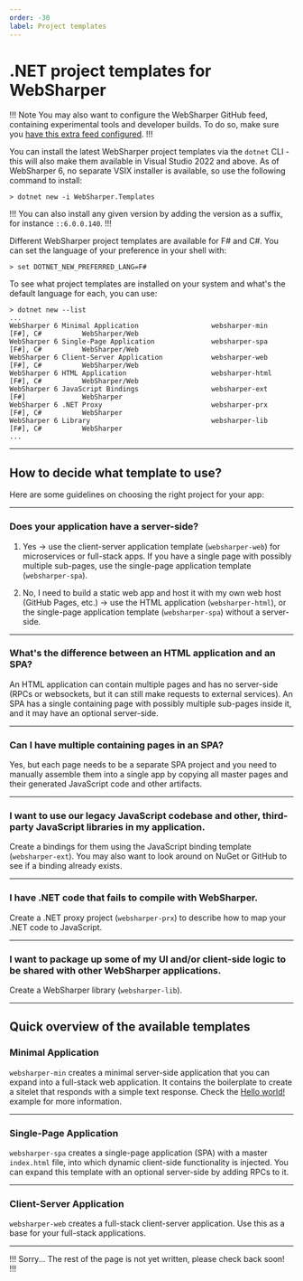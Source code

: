 ```yaml
---
order: -30
label: Project templates
---
```


# .NET project templates for WebSharper

!!! Note
You may also want to configure the WebSharper GitHub feed, containing experimental tools and developer builds. To do so, make sure you [have this extra feed configured](/basics/nuget.md/#configuring-the-websharper-developer-feed).
!!!

You can install the latest WebSharper project templates via the `dotnet` CLI - this will also make them available in Visual Studio 2022 and above. As of WebSharper 6, no separate VSIX installer is available, so use the following command to install:

```text
> dotnet new -i WebSharper.Templates
```

!!!
You can also install any given version by adding the version as a suffix, for instance `::6.0.0.140`.
!!!

Different WebSharper project templates are available for F\# and C\#. You can set the language of your preference in your shell with:

```text
> set DOTNET_NEW_PREFERRED_LANG=F#
```

To see what project templates are installed on your system and what's the default language for each, you can use:

```text
> dotnet new --list
...
WebSharper 6 Minimal Application                  websharper-min           [F#], C#          WebSharper/Web
WebSharper 6 Single-Page Application              websharper-spa           [F#], C#          WebSharper/Web
WebSharper 6 Client-Server Application            websharper-web           [F#], C#          WebSharper/Web
WebSharper 6 HTML Application                     websharper-html          [F#], C#          WebSharper/Web
WebSharper 6 JavaScript Bindings                  websharper-ext           [F#]              WebSharper
WebSharper 6 .NET Proxy                           websharper-prx           [F#], C#          WebSharper
WebSharper 6 Library                              websharper-lib           [F#], C#          WebSharper
...
```

---

## How to decide what template to use?

Here are some guidelines on choosing the right project for your app:

---

### Does your application have a server-side?

1) Yes -> use the client-server application template (`websharper-web`) for microservices or full-stack apps. If you have a single page with possibly multiple sub-pages, use the single-page application template (`websharper-spa`).

2) No, I need to build a static web app and host it with my own web host (GitHub Pages, etc.) -> use the HTML application (`websharper-html`), or the single-page application template (`websharper-spa`) without a server-side.

---

### What's the difference between an HTML application and an SPA?

An HTML application can contain multiple pages and has no server-side (RPCs or websockets, but it can still make requests to external services). An SPA has a single containing page with possibly multiple sub-pages inside it, and it may have an optional server-side.

---

### Can I have multiple containing pages in an SPA?

Yes, but each page needs to be a separate SPA project and you need to manually assemble them into a single app by copying all master pages and their generated JavaScript code and other artifacts.

---

### I want to use our legacy JavaScript codebase and other, third-party JavaScript libraries in my application.

Create a bindings for them using the JavaScript binding template (`websharper-ext`). You may also want to look around on NuGet or GitHub to see if a binding already exists.

---

### I have .NET code that fails to compile with WebSharper.

Create a .NET proxy project (`websharper-prx`) to describe how to map your .NET code to JavaScript.

---

### I want to package up some of my UI and/or client-side logic to be shared with other WebSharper applications.

Create a WebSharper library (`websharper-lib`).

---

## Quick overview of the available templates

### Minimal Application

`websharper-min` creates a minimal server-side application that you can expand into a full-stack web application. It contains the boilerplate to create a sitelet that responds with a simple text response. Check the [Hello world!](/examples/hello.md) example for more information.

---

### Single-Page Application

`websharper-spa` creates a single-page application (SPA) with a master `index.html` file, into which dynamic client-side functionality is injected. You can expand this template with an optional server-side by adding RPCs to it.

---

### Client-Server Application

`websharper-web` creates a full-stack client-server application. Use this as a base for your full-stack applications.


---

!!! Sorry...
The rest of the page is not yet written, please check back soon!
!!!

